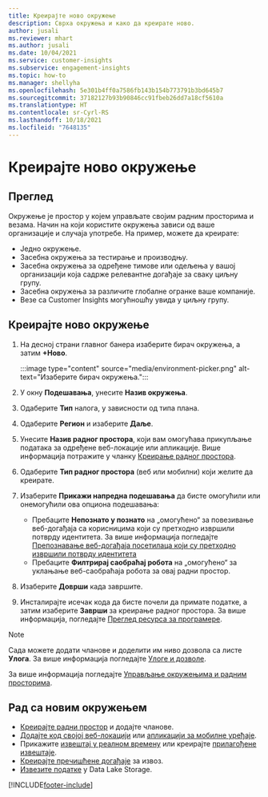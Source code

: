 ```yaml
---
title: Креирајте ново окружење
description: Сврха окружења и како да креирате ново.
author: jusali
ms.reviewer: mhart
ms.author: jusali
ms.date: 10/04/2021
ms.service: customer-insights
ms.subservice: engagement-insights
ms.topic: how-to
ms.manager: shellyha
ms.openlocfilehash: 5e301b4ff0a7586fb143b154b773791b3bd645b7
ms.sourcegitcommit: 37182127b93b90846cc91fbeb26dd7a18cf5610a
ms.translationtype: HT
ms.contentlocale: sr-Cyrl-RS
ms.lasthandoff: 10/18/2021
ms.locfileid: "7648135"
---
```

# <a name="create-a-new-environment"></a>Креирајте ново окружење 

## <a name="overview"></a>Преглед

Окружење је простор у којем управљате својим радним просторима и везама. Начин на који користите окружења зависи од ваше организације и случаја употребе. На пример, можете да креирате:

- Једно окружење.
- Засебна окружења за тестирање и производњу.
- Засебна окружења за одређене тимове или одељења у вашој организацији која садрже релевантне догађаје за сваку циљну групу.
- Засебна окружења за различите глобалне огранке ваше компаније.
- Везе са Customer Insights могућношћу увида у циљну групу.

## <a name="create-a-new-environment"></a>Креирајте ново окружење

1. На десној страни главног банера изаберите бирач окружења, а затим **+Ново**.

   :::image type="content" source="media/environment-picker.png" alt-text="Изаберите бирач окружења.":::

1. У окну **Подешавања**, унесите **Назив окружења**.

1. Одаберите **Тип** налога, у зависности од типа плана.

1. Одаберите **Регион** и изаберите **Даље**. 

1. Унесите **Назив радног простора**, који вам омогућава прикупљање података за одређене веб-локације или апликације. Више информација потражите у чланку [Креирање радног простора](create-workspace.md).

1. Одаберите **Тип радног простора** (веб или мобилни) који желите да креирате. 

1. Изаберите **Прикажи напредна подешавања** да бисте омогућили или онемогућили ова опциона подешавања:

   - Пребаците **Непознато у познато** на „омогућено“ за повезивање веб-догађаја са корисницима који су претходно извршили потврду идентитета. За више информација погледајте [Препознавање веб-догађаја посетилаца који су претходно извршили потврду идентитета](unknown-to-known.md)
   - Пребаците **Филтрирај саобраћај робота** на „омогућено“ за уклањање веб-саобраћаја робота за овај радни простор. 

1. Изаберите **Доврши** када завршите. 

1. Инсталирајте исечак кода да бисте почели да примате податке, а затим изаберите **Заврши** за креирање радног простора. За више информација, погледајте [Преглед ресурса за програмере](developer-resources.md).

> [!NOTE]
> Сада можете додати чланове и доделити им ниво дозвола са листе **Улога**. За више информација погледајте [Улоге и дозволе](user-roles.md). 

За више информација погледајте [Управљање окружењима и радним просторима](manage-environments-workspaces.md).

## <a name="work-with-your-new-environment"></a>Рад са новим окружењем

- [Креирајте радни простор](../engagement-insights/create-workspace.md) и додајте чланове.
- [Додајте код својој веб-локацији](../engagement-insights/instrument-website.md) или [апликацији за мобилне уређаје](../engagement-insights/developer-resources.md#capture-events-from-mobile-apps).
- Прикажите [извештај у реалном времену](../engagement-insights/view-reports.md) или креирајте [прилагођене извештаје](../engagement-insights/custom-reports.md).
- [Креирајте пречишћене догађаје](../engagement-insights/refined-events.md) за извоз.
- [Извезите податке](../engagement-insights/export-events.md) у Data Lake Storage.

[!INCLUDE[footer-include](../includes/footer-banner.md)]
